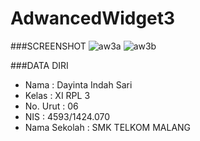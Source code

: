 # AdwancedWidget3

###SCREENSHOT
![aw3a](https://cloud.githubusercontent.com/assets/22117431/18819471/afd123e8-83bb-11e6-90d8-c40ba70572fe.PNG)
![aw3b](https://cloud.githubusercontent.com/assets/22117431/18819473/b452bbc0-83bb-11e6-9491-e97d23786fd9.PNG)

###DATA DIRI
- Nama          : Dayinta Indah Sari
- Kelas         : XI RPL 3
- No. Urut      : 06
- NIS           : 4593/1424.070
- Nama Sekolah  : SMK TELKOM MALANG
